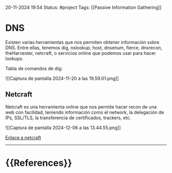 20-11-2024 19:54
Status: #project
Tags: [[Passive Information Gathering]]

# DNS

Existen varias herramientas que nos permiten obtener información sobre DNS. Entre ellas, tenemos dig, nslookup, host, dnsenum, fierce, dnsrecon, theHarvester, netcraft, o servicios online que podemos usar para hacer lookups.

Tabla de comandos de dig:

![[Captura de pantalla 2024-11-20 a las 19.59.01.png]]

## Netcraft

Netcraft es una herramienta online que nos permite hacer recon de una web con facilidad, teniendo información como el network, la delegación de IPs, SSL/TLS, la transferencia de certificados, trackers, etc.

![[Captura de pantalla 2024-12-06 a las 13.44.55.png]]

[Enlace a netcraft](https://sitereport.netcraft.com/?url=https://www.netcraft.com)

---
# {{References}}